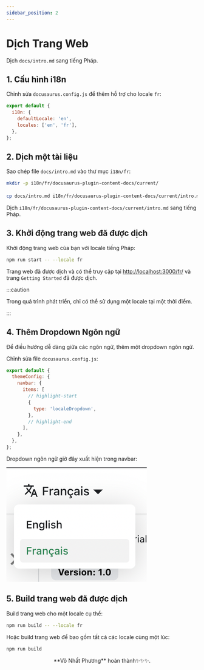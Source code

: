 ```yaml
---
sidebar_position: 2
---
```


# Dịch Trang Web

Dịch `docs/intro.md` sang tiếng Pháp.

## 1. Cấu hình i18n

Chỉnh sửa `docusaurus.config.js` để thêm hỗ trợ cho locale `fr`:

```js title="docusaurus.config.js"
export default {
  i18n: {
    defaultLocale: 'en',
    locales: ['en', 'fr'],
  },
};
```

## 2. Dịch một tài liệu

Sao chép file `docs/intro.md` vào thư mục `i18n/fr`:

```bash
mkdir -p i18n/fr/docusaurus-plugin-content-docs/current/

cp docs/intro.md i18n/fr/docusaurus-plugin-content-docs/current/intro.md
```

Dịch `i18n/fr/docusaurus-plugin-content-docs/current/intro.md` sang tiếng Pháp.

## 3. Khởi động trang web đã được dịch

Khởi động trang web của bạn với locale tiếng Pháp:

```bash
npm run start -- --locale fr
```

Trang web đã được dịch và có thể truy cập tại [http://localhost:3000/fr/](http://localhost:3000/fr/) và trang `Getting Started` đã được dịch.

:::caution

Trong quá trình phát triển, chỉ có thể sử dụng một locale tại một thời điểm.

:::

## 4. Thêm Dropdown Ngôn ngữ

Để điều hướng dễ dàng giữa các ngôn ngữ, thêm một dropdown ngôn ngữ.

Chỉnh sửa file `docusaurus.config.js`:

```js title="docusaurus.config.js"
export default {
  themeConfig: {
    navbar: {
      items: [
        // highlight-start
        {
          type: 'localeDropdown',
        },
        // highlight-end
      ],
    },
  },
};
```

Dropdown ngôn ngữ giờ đây xuất hiện trong navbar:

![Locale Dropdown](./img/localeDropdown.png)

## 5. Build trang web đã được dịch

Build trang web cho một locale cụ thể:

```bash
npm run build -- --locale fr
```

Hoặc build trang web để bao gồm tất cả các locale cùng một lúc:

```bash
npm run build
```
<p align="center">
**Võ Nhất Phương** hoàn thành✨✨✨.
</p>